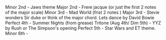 Minor 2nd - Jaws theme 
Major 2nd - Frere jacque (or just the first 2 notes of the major scale)
Minor 3rd - Mad World (frist 2 notes )
Major 3rd - Stevie wonders Sir duke or think of the major chord. Lets dance by David Bowie
Perfect 4th - Summer Nights (from grease) 
Tritone (Aug 4th/ Dim 5th) - YYZ by Rush or The Simpson's opening
Perfect 5th - Star Wars and ET theme.  
Minor 6th - 